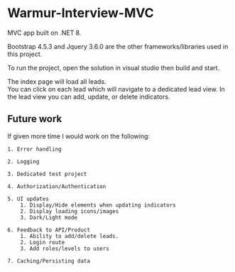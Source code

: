 # Warmur-Interview-MVC

MVC app built on .NET 8.

Bootstrap 4.5.3 and Jquery 3.6.0 are the other frameworks/libraries used in this project.

To run the project, open the solution in visual studio then build and start.

The index page will load all leads.  
You can click on each lead which will navigate to a dedicated lead view.
In the lead view you can add, update, or delete indicators.
 

## Future work

If given more time I would work on the following:

	1. Error handling
 
	2. Logging
 
	3. Dedicated test project
 
	4. Authorization/Authentication
 
	5. UI updates 
		1. Display/Hide elements when updating indicators
		2. Display loading icons/images
		3. Dark/Light mode
		
	6. Feedback to API/Product 
		1. Ability to add/delete leads.
		2. Login route
		3. Add roles/levels to users
		
	7. Caching/Persisting data
